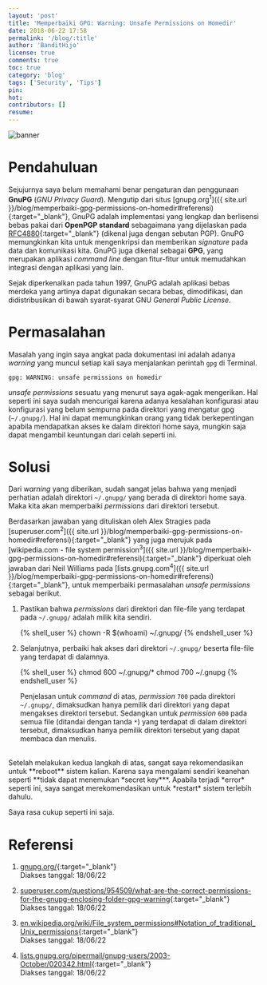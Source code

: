 ```yaml
---
layout: 'post'
title: 'Memperbaiki GPG: Warning: Unsafe Permissions on Homedir'
date: 2018-06-22 17:58
permalink: '/blog/:title'
author: 'BanditHijo'
license: true
comments: true
toc: true
category: 'blog'
tags: ['Security', 'Tips']
pin:
hot:
contributors: []
resume:
---
```


<!-- BANNER OF THE POST -->
<img class="post-body-img" src="{{ site.lazyload.logo_blank_banner }}" data-echo="https://s20.postimg.cc/6vuksuzgt/banner_post_17.png" onerror="imgError(this);" alt="banner">

# Pendahuluan

Sejujurnya saya belum memahami benar pengaturan dan penggunaan **GnuPG** (*GNU Privacy Guard*). Mengutip dari situs [gnupg.org<sup>1</sup>]({{ site.url }}/blog/memperbaiki-gpg-permissions-on-homedir#referensi){:target="_blank"}, GnuPG adalah implementasi yang lengkap dan berlisensi bebas pakai dari **OpenPGP standard** sebagaimana yang dijelaskan pada [RFC4880](https://www.ietf.org/rfc/rfc4880.txt){:target="_blank"} (dikenal juga dengan sebutan PGP). GnuPG memungkinkan kita untuk mengenkripsi dan memberikan *signature* pada data dan komunikasi kita. GnuPG juga dikenal sebagai **GPG**, yang merupakan aplikasi *command line* dengan fitur-fitur untuk memudahkan integrasi dengan aplikasi yang lain.

Sejak diperkenalkan pada tahun 1997, GnuPG adalah aplikasi bebas merdeka yang artinya dapat digunakan secara bebas, dimodifikasi, dan didistribusikan di bawah syarat-syarat GNU *General Public License*.

# Permasalahan

Masalah yang ingin saya angkat pada dokumentasi ini adalah adanya *warning* yang muncul setiap kali saya menjalankan perintah `gpg` di Terminal.

```
gpg: WARNING: unsafe permissions on homedir
```

*unsafe permissions* sesuatu yang menurut saya agak-agak mengerikan. Hal seperti ini saya sudah mencurigai karena adanya kesalahan konfigurasi atau konfigurasi yang belum sempurna pada direktori yang mengatur gpg (`~/.gnupg/`). Hal ini dapat memungkinkan orang yang tidak berkepentingan apabila mendapatkan akses ke dalam direktori home saya, mungkin saja dapat mengambil keuntungan dari celah seperti ini.

# Solusi

Dari *warning* yang diberikan, sudah sangat jelas bahwa yang menjadi perhatian adalah direktori `~/.gnupg/` yang berada di direktori home saya. Maka kita akan memperbaiki *permissions* dari direktori tersebut.

Berdasarkan jawaban yang dituliskan oleh Alex Stragies pada [superuser.com<sup>2</sup>]({{ site.url }}/blog/memperbaiki-gpg-permissions-on-homedir#referensi){:target="_blank"} yang juga merujuk pada [wikipedia.com - file system permission<sup>3</sup>]({{ site.url }}/blog/memperbaiki-gpg-permissions-on-homedir#referensi){:target="_blank"} diperkuat oleh jawaban dari Neil Williams pada [lists.gnupg.com<sup>4</sup>]({{ site.url }}/blog/memperbaiki-gpg-permissions-on-homedir#referensi){:target="_blank"}, untuk memperbaiki permasalahan *unsafe permissions* sebagai berikut.

1. Pastikan bahwa *permissions* dari direktori dan file-file yang terdapat pada `~/.gnupg/` adalah milik kita sendiri.

   {% shell_user %}
chown -R $(whoami) ~/.gnupg/
{% endshell_user %}

2. Selanjutnya, perbaiki hak akses dari direktori `~/.gnupg/` beserta file-file yang terdapat di dalamnya.

   {% shell_user %}
chmod 600 ~/.gnupg/*
chmod 700 ~/.gnupg
{% endshell_user %}

   Penjelasan untuk *command* di atas, *permission* `700` pada direktori `~/.gnupg/`, dimaksudkan hanya pemilik dari direktori yang dapat mengakses direktori tersebut. Sedangkan untuk *permission* `600` pada semua file (ditandai dengan tanda `*`) yang terdapat di dalam direktori tersebut, dimaksudkan hanya pemilik direktori tersebut yang dapat membaca dan menulis.

<br>
Setelah melakukan kedua langkah di atas, sangat saya rekomendasikan untuk **reboot** sistem kalian. Karena saya mengalami sendiri keanehan seperti **tidak dapat menemukan *secret key***. Apabila terjadi *error* seperti ini, saya sangat merekomendasikan untuk *restart* sistem terlebih dahulu.

Saya rasa cukup seperti ini saja.



# Referensi

1. [gnupg.org/](https://gnupg.org/){:target="_blank"}
<br>Diakses tanggal: 18/06/22

2. [superuser.com/questions/954509/what-are-the-correct-permissions-for-the-gnupg-enclosing-folder-gpg-warning](https://superuser.com/questions/954509/what-are-the-correct-permissions-for-the-gnupg-enclosing-folder-gpg-warning){:target="_blank"}
<br>Diakses tanggal: 18/06/22

3. [en.wikipedia.org/wiki/File_system_permissions#Notation_of_traditional_Unix_permissions](https://en.wikipedia.org/wiki/File_system_permissions#Notation_of_traditional_Unix_permissions){:target="_blank"}
<br>Diakses tanggal: 18/06/22

4. [lists.gnupg.org/pipermail/gnupg-users/2003-October/020342.html](https://lists.gnupg.org/pipermail/gnupg-users/2003-October/020342.html){:target="_blank"}
<br>Diakses tanggal: 18/06/22

